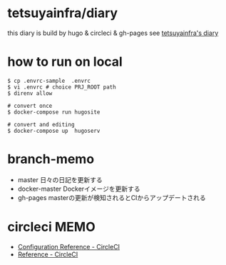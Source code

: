 # tetsuyainfra/diary
this diary is build by hugo & circleci & gh-pages
see [tetsuyainfra's diary](https://tetsuyainfra.github.io/)

# how to run on local
```
$ cp .envrc-sample  .envrc
$ vi .envrc # choice PRJ_ROOT path
$ direnv allow

# convert once
$ docker-compose run hugosite

# convert and editing
$ docker-compose up  hugoserv
```

# branch-memo
- master
  日々の日記を更新する
- docker-master
  Dockerイメージを更新する
- gh-pages
  masterの更新が検知されるとCIからアップデートされる


# circleci MEMO
- [Configuration Reference - CircleCI](https://circleci.com/docs/2.0/configuration-reference/)
- [Reference - CircleCI](https://circleci.com/docs/2.0/reference/)
